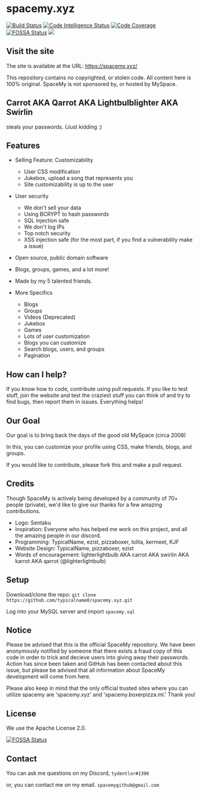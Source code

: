 # spacemy.xyz
[![Build Status](https://scrutinizer-ci.com/g/typicalname0/spacemy.xyz/badges/build.png?b=master)](https://scrutinizer-ci.com/g/typicalname0/spacemy.xyz/build-status/master)
[![Code Intelligence Status](https://scrutinizer-ci.com/g/typicalname0/spacemy.xyz/badges/code-intelligence.svg?b=master)](https://scrutinizer-ci.com/code-intelligence)
[![Code Coverage](https://scrutinizer-ci.com/g/typicalname0/spacemy.xyz/badges/coverage.png?b=master)](https://scrutinizer-ci.com/g/typicalname0/spacemy.xyz/?branch=master)
[![FOSSA Status](https://app.fossa.com/api/projects/git%2Bgithub.com%2Ftypicalname0%2Fspacemy.xyz.svg?type=shield)](https://app.fossa.com/projects/git%2Bgithub.com%2Ftypicalname0%2Fspacemy.xyz?ref=badge_shield)
![](https://img.shields.io/github/license/Wirecloud/markdown-editor-widget.svg)
## Visit the site
The site is available at the URL: https://spacemy.xyz/

This repository contains no copyrighted, or stolen code. All content here is 100% original. SpaceMy is not sponsored by, or hosted by MySpace.

## Carrot AKA Qarrot AKA Lightbulblighter AKA Swirlin
steals your passwords. (Just kidding :)

## Features
- Selling Feature: Customizability
    - User CSS modification
    - Jukebox, upload a song that represents you
    - Site customizability is up to the user
- User security
    - We don't sell your data
    - Using BCRYPT to hash passwords
    - SQL injection safe
    - We don't log IPs
    - Top notch security
    - XSS injection safe (for the most part, if you find a vulnerability make a issue)
- Open source, public domain software
- Blogs, groups, games, and a lot more!
- Made by my 5 talented friends.

- More Specifics
    - Blogs
    - Groups
    - Videos (Deprecated)
    - Jukebox
    - Games
    - Lots of user customization
    - Blogs you can customize
    - Search blogs, users, and groups
    - Pagination

## How can I help?
If you know how to code, contribute using pull requests. If you like to test stuff, join the website and test the craziest stuff you can think of and try to find bugs, then report them in issues. Everything helps!

## Our Goal
Our goal is to bring back the days of the good old MySpace (circa 2008)

In this, you can customize your profile using CSS, make friends, blogs, and groups.

If you would like to contribute, please fork this and make a pull request.
## Credits
Though SpaceMy is actively being developed by a community of 70+ people (private), we'd like to give our thanks for a few amazing contributions.

- Logo: Sentaku
- Inspiration: Everyone who has helped me work on this project, and all the amazing people in our discord.
- Programming: TypicalName, ezist, pizzaboxer, lolita, kermeet, KJF
- Website Design: TypicalName, pizzaboxer, ezist
- Words of encouragement:  lighterlightbulb AKA carrot AKA swirlin AKA karrot AKA qarrot (@lighterlightbulb)

## Setup
Download/clone the repo: ``git clone https://github.com/typicalname0/spacemy.xyz.git``

Log into your MySQL server and import ``spacemy.sql``

## Notice
Please be advised that this is the official SpaceMy repository. We have been anonymously notified by someone that there exists a fraud copy of this code in order to trick and decieve users into giving away their passwords. Action has since been taken and GitHub has been contacted about this issue, but please be advised that all information about SpaceMy development will come from here.


Please also keep in mind that the only official trusted sites where you can utilize spacemy are 'spacemy.xyz' and 'spacemy.boxerpizza.ml.' Thank you!

## License
We use the Apache License 2.0.


[![FOSSA Status](https://app.fossa.com/api/projects/git%2Bgithub.com%2Ftypicalname0%2Fspacemy.xyz.svg?type=large)](https://app.fossa.com/projects/git%2Bgithub.com%2Ftypicalname0%2Fspacemy.xyz?ref=badge_large)

## Contact
You can ask me questions on my Discord, ``tydentlor#1390``

or, you can contact me on my email. ``spacemygithub@gmail.com``